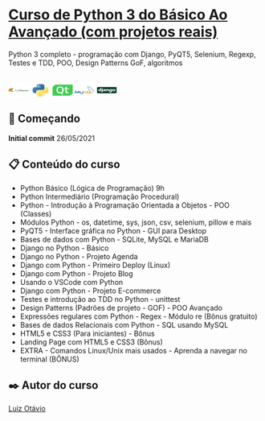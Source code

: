 # [Curso de Python 3 do Básico Ao Avançado (com projetos reais)](https://www.udemy.com/course/python-3-do-zero-ao-avancado/)

Python 3 completo - programação com Django, PyQT5, Selenium, Regexp, Testes e TDD, POO, Design Patterns GoF, algoritmos
<div style="display: inline_block"><br>
  <img align="center" alt="joao-Python" height="30" width="40" src="https://github.com/devicons/devicon/blob/master/icons/pycharm/pycharm-original-wordmark.svg">
  <img align="center" alt="joao-Python" height="30" width="40" src="https://raw.githubusercontent.com/devicons/devicon/master/icons/python/python-original.svg">
  <img align="center" alt="joao-Python" height="30" width="40" src="https://github.com/devicons/devicon/blob/master/icons/qt/qt-original.svg">
  <img align="center" alt="joao-Python" height="30" width="40" src="https://github.com/devicons/devicon/blob/master/icons/mysql/mysql-original-wordmark.svg">
  <img align="center" alt="joao-Python" height="30" width="40" src="https://github.com/devicons/devicon/blob/master/icons/django/django-original.svg">
 
 </div>


## 🚀 Começando



**Initial commit**
26/05/2021

## 📋 Conteúdo do curso
- Python Básico (Lógica de Programação) 9h
- Python Intermediário (Programação Procedural)
- Python - Introdução à Programação Orientada a Objetos - POO (Classes)
- Módulos Python - os, datetime, sys, json, csv, selenium, pillow e mais
- PyQT5 - Interface gráfica no Python - GUI para Desktop
- Bases de dados com Python - SQLite, MySQL e MariaDB
- Django no Python - Básico
- Django no Python - Projeto Agenda
- Django com Python - Primeiro Deploy (Linux)
- Django com Python - Projeto Blog
- Usando o VSCode com Python
- Django com Python - Projeto E-commerce
- Testes e introdução ao TDD no Python - unittest
- Design Patterns (Padrões de projeto - GOF) - POO Avançado
- Expressões regulares com Python - Regex - Módulo re (Bônus gratuito)
- Bases de dados Relacionais com Python - SQL usando MySQL
- HTML5 e CSS3 (Para iniciantes) - Bônus
- Landing Page com HTML5 e CSS3 (Bônus)
- EXTRA - Comandos Linux/Unix mais usados - Aprenda a navegar no terminal (BÔNUS)
## ✒️ Autor do curso
[Luiz Otávio](https://github.com/luizomf)
